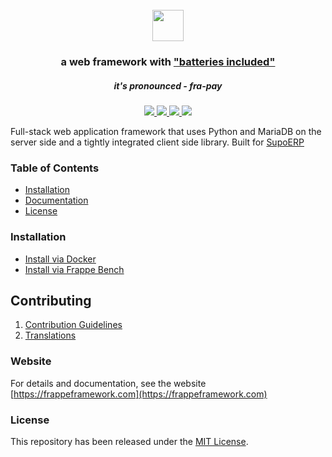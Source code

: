<div align="center">
    <h1>
        <br>
        <a href="https://frappeframework.com">
            <img src=".github/frappe-framework-logo.svg" height="50">
        </a>
    </h1>
    <h3>
        a web framework with <a href="https://www.youtube.com/watch?v=LOjk3m0wTwg">"batteries included"</a>
    </h3>
    <h5>
        it's pronounced - <em>fra-pay</em>
    </h5>
</div>

<div align="center">
    <a href="https://github.com/frappe/frappe/actions/workflows/ci-tests.yml">
        <img src="https://github.com/frappe/frappe/actions/workflows/ci-tests.yml/badge.svg?branch=develop">
    </a>
    <a href='https://frappeframework.com/docs'>
        <img src='https://img.shields.io/badge/docs-📖-7575FF.svg?style=flat-square'/>
    </a>
	<a href='https://www.codetriage.com/frappe/frappe'>
		<img src='https://www.codetriage.com/frappe/frappe/badges/users.svg'>
	</a>
    <a href='https://coveralls.io/github/frappe/frappe?branch=develop'>
        <img src='https://coveralls.io/repos/github/frappe/frappe/badge.svg?branch=develop'>
    </a>
</div>



Full-stack web application framework that uses Python and MariaDB on the server side and a tightly integrated client side library. Built for [SupoERP](https://erpnext.com)

### Table of Contents
* [Installation](https://frappeframework.com/docs/user/en/installation)
* [Documentation](https://frappeframework.com/docs)
* [License](#license)

### Installation

* [Install via Docker](https://github.com/frappe/frappe_docker)
* [Install via Frappe Bench](https://github.com/frappe/bench)

## Contributing

1. [Contribution Guidelines](https://github.com/frappe/erpnext/wiki/Contribution-Guidelines)
1. [Translations](https://translate.erpnext.com)

### Website

For details and documentation, see the website
[https://frappeframework.com](https://frappeframework.com)

### License
This repository has been released under the [MIT License](LICENSE).
